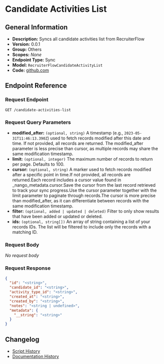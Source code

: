 <!-- BEGIN GENERATED CONTENT -->
# Candidate Activities List

## General Information

- **Description:** Syncs all candidate activities list from RecruiterFlow
- **Version:** 0.0.1
- **Group:** Others
- **Scopes:** _None_
- **Endpoint Type:** Sync
- **Model:** `RecruiterFlowCandidateActivityList`
- **Code:** [github.com](https://github.com/NangoHQ/integration-templates/tree/main/integrations/recruiterflow/syncs/candidate-activities-list.ts)


## Endpoint Reference

### Request Endpoint

`GET /candidate-activities-list`

### Request Query Parameters

- **modified_after:** `(optional, string)` A timestamp (e.g., `2023-05-31T11:46:13.390Z`) used to fetch records modified after this date and time. If not provided, all records are returned. The modified_after parameter is less precise than cursor, as multiple records may share the same modification timestamp.
- **limit:** `(optional, integer)` The maximum number of records to return per page. Defaults to 100.
- **cursor:** `(optional, string)` A marker used to fetch records modified after a specific point in time.If not provided, all records are returned.Each record includes a cursor value found in _nango_metadata.cursor.Save the cursor from the last record retrieved to track your sync progress.Use the cursor parameter together with the limit parameter to paginate through records.The cursor is more precise than modified_after, as it can differentiate between records with the same modification timestamp.
- **filter:** `(optional, added | updated | deleted)` Filter to only show results that have been added or updated or deleted.
- **ids:** `(optional, string[])` An array of string containing a list of your records IDs. The list will be filtered to include only the records with a matching ID.

### Request Body

_No request body_

### Request Response

```json
{
  "id": "<string>",
  "candidate_id": "<string>",
  "activity_type_id": "<string>",
  "created_at": "<string>",
  "created_by": "<string>",
  "notes": "<string | undefined>",
  "metadata": {
    "__string": "<string>"
  }
}
```

## Changelog

- [Script History](https://github.com/NangoHQ/integration-templates/commits/main/integrations/recruiterflow/syncs/candidate-activities-list.ts)
- [Documentation History](https://github.com/NangoHQ/integration-templates/commits/main/integrations/recruiterflow/syncs/candidate-activities-list.md)

<!-- END  GENERATED CONTENT -->

